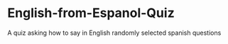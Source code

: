 # English-from-Espanol-Quiz
A quiz asking how to say in English randomly selected spanish questions
